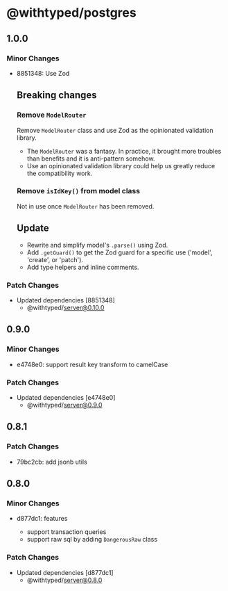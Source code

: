 # @withtyped/postgres

## 1.0.0

### Minor Changes

- 8851348: Use Zod

  ## Breaking changes

  ### Remove `ModelRouter`

  Remove `ModelRouter` class and use Zod as the opinionated validation
  library.

  - The `ModelRouter` was a fantasy. In practice, it brought more troubles than benefits and it is anti-pattern somehow.
  - Use an opinionated validation library could help us greatly reduce the compatibility work.

  ### Remove `isIdKey()` from model class

  Not in use once `ModelRouter` has been removed.

  ## Update

  - Rewrite and simplify model's `.parse()` using Zod.
  - Add `.getGuard()` to get the Zod guard for a specific use ('model', 'create', or 'patch').
  - Add type helpers and inline comments.

### Patch Changes

- Updated dependencies [8851348]
  - @withtyped/server@0.10.0

## 0.9.0

### Minor Changes

- e4748e0: support result key transform to camelCase

### Patch Changes

- Updated dependencies [e4748e0]
  - @withtyped/server@0.9.0

## 0.8.1

### Patch Changes

- 79bc2cb: add jsonb utils

## 0.8.0

### Minor Changes

- d877dc1: features

  - support transaction queries
  - support raw sql by adding `DangerousRaw` class

### Patch Changes

- Updated dependencies [d877dc1]
  - @withtyped/server@0.8.0
